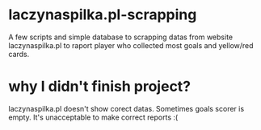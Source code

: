# laczynaspilka.pl-scrapping
A few scripts and simple database to scrapping datas from website laczynaspilka.pl to raport player who collected most goals and yellow/red cards.

# why I didn't finish project?

laczynaspilka.pl doesn't show corect datas. Sometimes goals scorer is empty. It's unacceptable to make correct reports :( 
